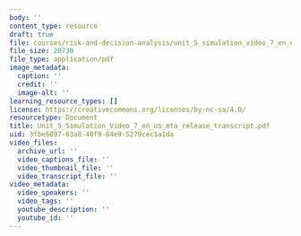 ```yaml
---
body: ''
content_type: resource
draft: true
file: courses/risk-and-decision-analysis/unit_5_simulation_video_7_en_us_mta_release_transcript2.pdf
file_size: 20730
file_type: application/pdf
image_metadata:
  caption: ''
  credit: ''
  image-alt: ''
learning_resource_types: []
license: https://creativecommons.org/licenses/by-nc-sa/4.0/
resourcetype: Document
title: Unit_5_Simulation_Video_7_en_us_mta_release_transcript.pdf
uid: 3fbe6097-63a8-40f9-84e9-5279cec1a1da
video_files:
  archive_url: ''
  video_captions_file: ''
  video_thumbnail_file: ''
  video_transcript_file: ''
video_metadata:
  video_speakers: ''
  video_tags: ''
  youtube_description: ''
  youtube_id: ''
---
```

